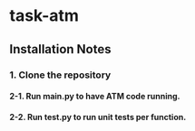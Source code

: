 # task-atm

## Installation Notes
### 1. Clone the repository
#### 2-1. Run main.py to have ATM code running.
#### 2-2. Run test.py to run unit tests per function.
